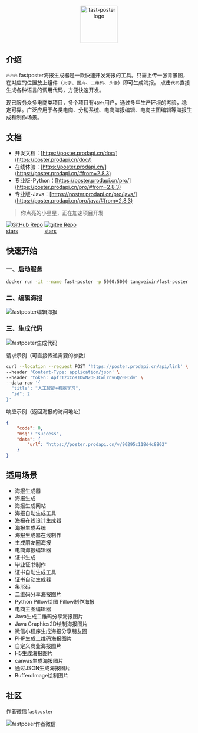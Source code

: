 <p align="center"><a href="https://poster.prodapi.cn/doc/" target="_blank"><img width="100" src="https://poster.prodapi.cn/doc/assets/dragonfly.svg" alt="fast-poster logo"></a></p>

## 介绍

🔥🔥🔥 fastposter海报生成器是一款快速开发海报的工具。只需上传一张背景图，在对应的位置放上组件（`文字`、`图片`、`二维码`、`头像`）即可生成海报。 点击`代码`直接生成各种语言的调用代码，方便快速开发。

现已服务众多电商类项⽬，多个项⽬有`48W+`⽤户，通过多年⽣产环境的考验，稳定可靠。广泛应用于各类电商、分销系统、电商海报编辑、电商主图编辑等海报生成和制作场景。

## 文档

- 开发文档：[https://poster.prodapi.cn/doc/](https://poster.prodapi.cn/doc/)
- 在线体验：[https://poster.prodapi.cn/](https://poster.prodapi.cn/#from=2.8.3)
- 专业版-Python：[https://poster.prodapi.cn/pro/](https://poster.prodapi.cn/pro/#from=2.8.3)
- 专业版-Java：[https://poster.prodapi.cn/pro/java/](https://poster.prodapi.cn/pro/java/#from=2.8.3)

> 你点亮的小星星，正在加速项目开发

<a href="https://github.com/psoho/fast-poster" class="link github-link" target="_blank"><img style="max-width: 100px;" alt="GitHub Repo stars" src="https://img.shields.io/github/stars/psoho/fast-poster?style=social"></a>
<a href="https://gitee.com/psoho/fast-poster" class="link gitee-link" target="_blank"><img style="max-width: 100px;" alt="gitee Repo stars" src="https://gitee.com/psoho/fast-poster/badge/star.svg"></a>

## 快速开始

### 一、启动服务

```bash
docker run -it --name fast-poster -p 5000:5000 tangweixin/fast-poster
```

### 二、编辑海报

![fastposter编辑海报](https://poster.prodapi.cn/doc/assets/image-20220407142530149.png)


### 三、生成代码

![fastposter生成代码](https://poster.prodapi.cn/doc/assets/image-20220407142705928.png)

请求示例（可直接传递需要的参数）

```bash
curl --location --request POST 'https://poster.prodapi.cn/api/link' \
--header 'Content-Type: application/json' \
--header 'token: ApfrIzxCoK1DwNZOEJCwlrnv6QZ0PCdv' \
--data-raw '{
  "title": "人工智能+机器学习",
  "id": 2
}'
```

响应示例（返回海报的访问地址）

```json
{
    "code": 0,
    "msg": "success",
    "data": {
        "url": "https://poster.prodapi.cn/v/90295c118d4c8802"
    }
}
```

## 适用场景

- 海报生成器
- 海报生成
- 海报生成网站
- 海报自动生成工具
- 海报在线设计生成器
- 海报生成系统
- 海报生成器在线制作
- 生成朋友圈海报
- 电商海报编辑器
- 证书生成
- 毕业证书制作
- 证书自动生成工具
- 证书自动生成器
- 条形码
- 二维码分享海报图片
- Python Pillow绘图 Pillow制作海报
- 电商主图编辑器
- Java生成二维码分享海报图片
- Java Graphics2D绘制海报图片
- 微信小程序生成海报分享朋友圈
- PHP生成二维码海报图片
- 自定义商业海报图片
- H5生成海报图片
- canvas生成海报图片
- 通过JSON生成海报图片
- BufferdImage绘制图片

## 社区

作者微信`fastposter`

![fastposer作者微信](https://poster.prodapi.cn/doc/assets/qrcode.jpeg)

